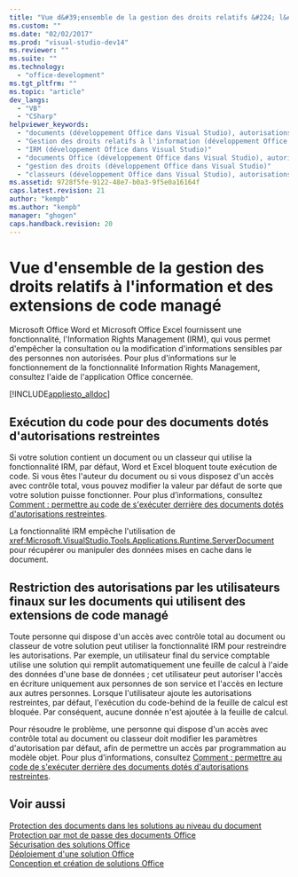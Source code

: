 ```yaml
---
title: "Vue d&#39;ensemble de la gestion des droits relatifs &#224; l&#39;information et des extensions de code manag&#233;"
ms.custom: ""
ms.date: "02/02/2017"
ms.prod: "visual-studio-dev14"
ms.reviewer: ""
ms.suite: ""
ms.technology: 
  - "office-development"
ms.tgt_pltfrm: ""
ms.topic: "article"
dev_langs: 
  - "VB"
  - "CSharp"
helpviewer_keywords: 
  - "documents (développement Office dans Visual Studio), autorisations restreintes"
  - "Gestion des droits relatifs à l'information (développement Office dans Visual Studio)"
  - "IRM (développement Office dans Visual Studio)"
  - "documents Office (développement Office dans Visual Studio), autorisations restreintes"
  - "gestion des droits (développement Office dans Visual Studio)"
  - "classeurs (développement Office dans Visual Studio), autorisations restreintes"
ms.assetid: 9728f5fe-9122-48e7-b0a3-9f5e0a16164f
caps.latest.revision: 21
author: "kempb"
ms.author: "kempb"
manager: "ghogen"
caps.handback.revision: 20
---
```

# Vue d&#39;ensemble de la gestion des droits relatifs &#224; l&#39;information et des extensions de code manag&#233;
  Microsoft Office Word et Microsoft Office Excel fournissent une fonctionnalité, l'Information Rights Management \(IRM\), qui vous permet d'empêcher la consultation ou la modification d'informations sensibles par des personnes non autorisées.  Pour plus d'informations sur le fonctionnement de la fonctionnalité Information Rights Management, consultez l'aide de l'application Office concernée.  
  
 [!INCLUDE[appliesto_alldoc](../vsto/includes/appliesto-alldoc-md.md)]  
  
## Exécution du code pour des documents dotés d'autorisations restreintes  
 Si votre solution contient un document ou un classeur qui utilise la fonctionnalité IRM, par défaut, Word et Excel bloquent toute exécution de code.  Si vous êtes l'auteur du document ou si vous disposez d'un accès avec contrôle total, vous pouvez modifier la valeur par défaut de sorte que votre solution puisse fonctionner.  Pour plus d’informations, consultez [Comment : permettre au code de s'exécuter derrière des documents dotés d'autorisations restreintes](../vsto/how-to-permit-code-to-run-behind-documents-with-restricted-permissions.md).  
  
 La fonctionnalité IRM empêche l'utilisation de <xref:Microsoft.VisualStudio.Tools.Applications.Runtime.ServerDocument> pour récupérer ou manipuler des données mises en cache dans le document.  
  
## Restriction des autorisations par les utilisateurs finaux sur les documents qui utilisent des extensions de code managé  
 Toute personne qui dispose d'un accès avec contrôle total au document ou classeur de votre solution peut utiliser la fonctionnalité IRM pour restreindre les autorisations.  Par exemple, un utilisateur final du service comptable utilise une solution qui remplit automatiquement une feuille de calcul à l'aide des données d'une base de données ; cet utilisateur peut autoriser l'accès en écriture uniquement aux personnes de son service et l'accès en lecture aux autres personnes.  Lorsque l'utilisateur ajoute les autorisations restreintes, par défaut, l'exécution du code\-behind de la feuille de calcul est bloquée. Par conséquent, aucune donnée n'est ajoutée à la feuille de calcul.  
  
 Pour résoudre le problème, une personne qui dispose d'un accès avec contrôle total au document ou classeur doit modifier les paramètres d'autorisation par défaut, afin de permettre un accès par programmation au modèle objet.  Pour plus d’informations, consultez [Comment : permettre au code de s'exécuter derrière des documents dotés d'autorisations restreintes](../vsto/how-to-permit-code-to-run-behind-documents-with-restricted-permissions.md).  
  
## Voir aussi  
 [Protection des documents dans les solutions au niveau du document](../vsto/document-protection-in-document-level-solutions.md)   
 [Protection par mot de passe des documents Office](../vsto/password-protection-on-office-documents.md)   
 [Sécurisation des solutions Office](../vsto/securing-office-solutions.md)   
 [Déploiement d'une solution Office](../vsto/deploying-an-office-solution.md)   
 [Conception et création de solutions Office](../vsto/designing-and-creating-office-solutions.md)  
  
  